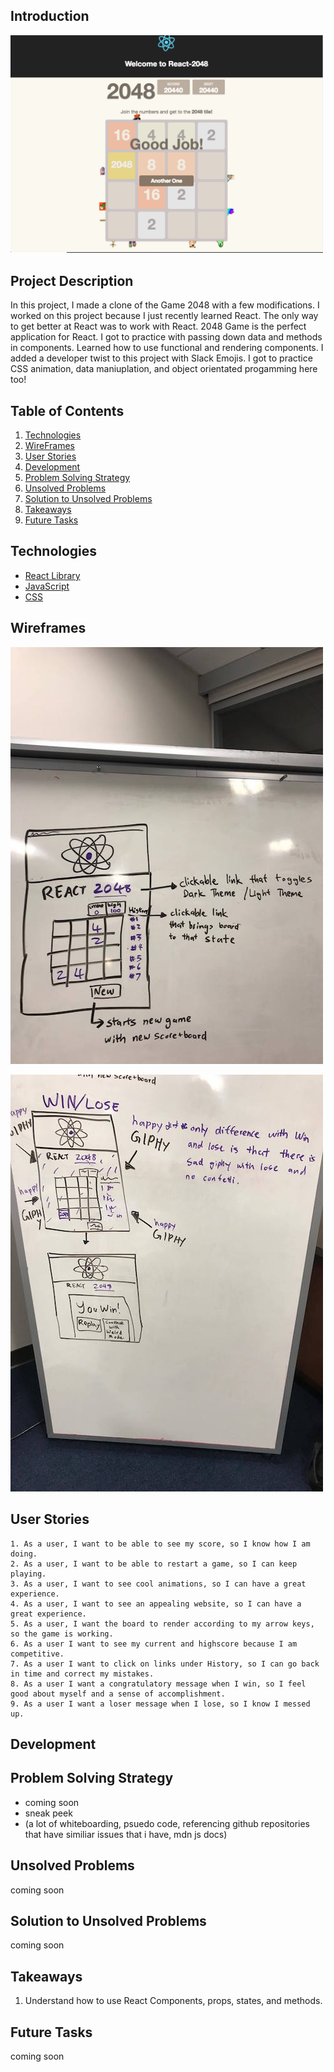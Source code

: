 ## Introduction

<img src="public/landingPage.png" alt="landingPage" style="width: 500px;"/>

## Project Description

In this project, I made a clone of the Game 2048 with a few modifications. I worked
on this project because I just recently learned React. The only way to get better
at React was to work with React. 2048 Game is the perfect application for React.
I got to practice with passing down data and methods in components. Learned how to
use functional and rendering components. I added a developer twist to this project
with Slack Emojis. I got to practice CSS animation, data maniuplation, and
object orientated progamming here too!

## Table of Contents

1. [Technologies](#technologies)
2. [WireFrames](#wireframes)
3. [User Stories](#user-stories)
4. [Development](#development)
5. [Problem Solving Strategy](#problem-solving-strategy)
6. [Unsolved Problems](#unsolved-problems)
7. [Solution to Unsolved Problems](#solution-to-unsolved-problems)
8. [Takeaways](#takeaways)
9. [Future Tasks](#future-tasks)

## Technologies

-   [React Library](https://reactjs.org/)
-   [JavaScript](https://www.javascript.com/)
-   [CSS](https://developer.mozilla.org/en-US/docs/Web/CSS)


## Wireframes

![Wireframe](public/wireframe1.jpg)

![Wireframe](public/wireframe2.jpg)

## User Stories

    1. As a user, I want to be able to see my score, so I know how I am doing.
    2. As a user, I want to be able to restart a game, so I can keep playing.
    3. As a user, I want to see cool animations, so I can have a great experience.
    4. As a user, I want to see an appealing website, so I can have a great experience.
    5. As a user, I want the board to render according to my arrow keys, so the game is working.
    6. As a user I want to see my current and highscore because I am competitive.
    7. As a user I want to click on links under History, so I can go back in time and correct my mistakes.
    8. As a user I want a congratulatory message when I win, so I feel good about myself and a sense of accomplishment.
    9. As a user I want a loser message when I lose, so I know I messed up.

## Development



## Problem Solving Strategy

- coming soon
- sneak peek
- (a lot of whiteboarding, psuedo code, referencing github repositories that have similiar issues that i have, mdn js docs)

## Unsolved Problems

coming soon

## Solution to Unsolved Problems

coming soon

## Takeaways

1. Understand how to use React Components, props, states, and methods.

## Future Tasks

coming soon
